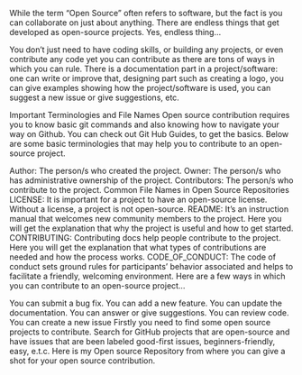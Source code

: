 While the term “Open Source” often refers to software, but the fact is you can collaborate on just about anything. There are endless things that get developed as open-source projects. Yes, endless thing…

You don’t just need to have coding skills, or building any projects, or even contribute any code yet you can contribute as there are tons of ways in which you can rule. There is a documentation part in a project/software: one can write or improve that, designing part such as creating a logo, you can give examples showing how the project/software is used, you can suggest a new issue or give suggestions, etc. 

Important Terminologies and File Names
Open source contribution requires you to know basic git commands and also knowing how to navigate your way on Github. You can check out Git Hub Guides, to get the basics. Below are some basic terminologies that may help you to contribute to an open-source project.

Author: The person/s who created the project.
Owner: The person/s who has administrative ownership of the project.
Contributors: The person/s who contribute to the project.
Common File Names in Open Source Repositories
LICENSE:  It is important for a project to have an open-source license. Without a license, a project is not open-source.
README: It’s an instruction manual that welcomes new community members to the project. Here you will get the explanation that why the project is useful and how to get started.
CONTRIBUTING: Contributing docs help people contribute to the project. Here you will get the explanation that what types of contributions are needed and how the process works.
CODE_OF_CONDUCT: The code of conduct sets ground rules for participants’ behavior associated and helps to facilitate a friendly, welcoming environment.
Here are a few ways in which you can contribute to an open-source project…

You can submit a bug fix.
You can add a new feature.
You can update the documentation.
You can answer or give suggestions.
You can review code.
You can create a new issue
Firstly you need to find some open source projects to contribute. Search for GitHub projects that are open-source and have issues that are been labeled good-first issues, beginners-friendly, easy, e.t.c. Here is my Open source Repository from where you can give a shot for your open source contribution.
